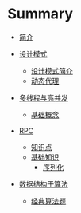 <!--
 * @Author: your name
 * @Date: 2020-09-29 10:32:56
 * @LastEditTime: 2020-10-19 00:15:01
 * @LastEditors: Please set LastEditors
 * @Description: In User Settings Edit
 * @FilePath: /wangwei-gold.github.io/SUMMARY.md
-->
# Summary

* [简介](README.md)

* [设计模式](design_patterns/README.md)
   * [设计模式简介](design_patterns/设计模式介绍.md)
   * [动态代理](design_patterns/动态代理模式.md)
* [多线程与高并发](多线程与高并发/README.md)
   * [基础概念](多线程与高并发/基础概念.md)
* [RPC](RPC/README.md)
   * [知识点](RPC/README.md)
   * [基础知识](RPC/基础知识/README.md)
      * [序列化](RPC/基础知识/serializbale.md)
* [数据结构于算法](数据结构于算法/README.md) 
   * [经典算法题](数据结构于算法/经典算法题/README.md)
